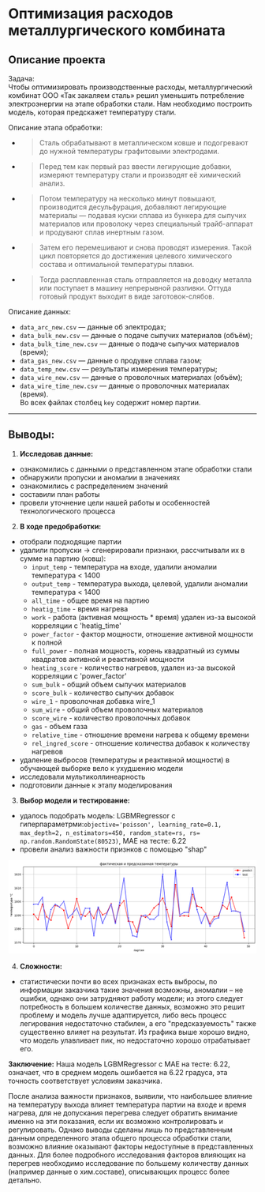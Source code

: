 
# **Оптимизация расходов металлургического комбината**
## Описание проекта
Задача:<br> Чтобы оптимизировать производственные расходы, металлургический комбинат ООО «Так закаляем сталь» решил уменьшить потребление электроэнергии на этапе обработки стали. Нам необходимо построить модель, которая предскажет температуру стали.

Описание этапа обработки:
- > Сталь обрабатывают в металлическом ковше и подогревают до нужной температуры графитовыми электродами.
- > Перед тем как первый раз ввести легирующие добавки, измеряют температуру стали и производят её химический анализ.
- > Потом температуру на несколько минут повышают, производится десульфурация, добавляют легирующие материалы — подавая куски сплава из бункера для сыпучих материалов или проволоку через специальный трайб-аппарат и продувают сплав инертным газом.

- > Затем его перемешивают и снова проводят измерения. Такой цикл повторяется до достижения целевого химического состава и оптимальной температуры плавки.

- > Тогда расплавленная сталь отправляется на доводку металла или поступает в машину непрерывной разливки. Оттуда готовый продукт выходит в виде заготовок-слябов.

Описание данных:
- `data_arc_new.csv` — данные об электродах;
- `data_bulk_new.csv` — данные о подаче сыпучих материалов (объём);
- `data_bulk_time_new.csv` *—* данные о подаче сыпучих материалов (время);
- `data_gas_new.csv` — данные о продувке сплава газом;
- `data_temp_new.csv` — результаты измерения температуры;
- `data_wire_new.csv` — данные о проволочных материалах (объём);
- `data_wire_time_new.csv` — данные о проволочных материалах (время).<br>
Во всех файлах столбец `key` содержит номер партии.
---
## Выводы:

1. **Исследовав данные:**
 - ознакомились с данными о представленном этапе обработки стали
 - обнаружили пропуски и аномалии в значениях
 - ознакомились с распределением значений
 - составили план работы
 - провели уточнение цели нашей работы и особенностей технологического процесса

2. **В ходе предобработки:**
 - отобрали подходящие партии
 - удалили пропуски
 -> сгенерировали признаки, рассчитывали их в сумме на партию (ковш):
    - `input_temp` - температура на входе, удалили аномалии температура < 1400
    -	`output_temp` - температура выхода, целевой, удалили аномалии температура < 1400
    -	`all_time` - общее время на партию
    -	`heatig_time` - время нагрева
    -	`work` - работа (активная мощность * время) удален из-за высокой корреляции с 'heatig_time'
    -	`power_factor` - фактор мощности, отношение активной мощности к полной
    -	`full_power` - полная мощность, корень квадратный из суммы квадратов активной и реактивной мощности
    -	`heating_score` - количество нагревов,  удален из-за высокой корреляции с 'power_factor'
    -	`sum_bulk` - общий объем сыпучих материалов
    -	`score_bulk` - количество сыпучих добавок
    -	`wire_1` - проволочная добавка wire_1
    -	`sum_wire` - общий объем проволочных материалов
    -	`score_wire` - количество проволочных  добавок
    -	`gas` - объем газа
    -	`relative_time` - отношение времени нагрева к общему времени
    -	`rel_ingred_score` - отношение количества добавок к количеству нагревов
 - удаление выбросов (температуры и реактивной мощности) в обучающей выборке вело к ухудшению модели
 - исследовали мультиколлинеарность
 - подготовили данные к этапу моделирования
3. **Выбор модели и тестирование:**
 - удалось подобрать модель: LGBMRegressor с гиперпараметрми:`objective='poisson', learning_rate=0.1, max_depth=2, n_estimators=450, random_state=rs, rs= np.random.RandomState(80523)`, MAE на тесте: 6.22
 - провели анализ важности признков с помощью "shap"
<kbd>
 <img src="ms_test_model.png" />
</kbd>

4. **Сложности:**
- статистически почти во всех признаках есть выбросы, по информации заказчика такие значения возможны, аномалии – не ошибки, однако они затрудняют работу модели; из этого следует потребность в большем количестве данных, возможно это решит проблему и модель лучше адаптируется, либо весь процесс легирования недостаточно стабилен, а его "предсказуемость" также существенно влияет на результат. Из графика выше хорошо видно, что модель улавливает пик, но недостаточно хорошо отрабатывает его. 

**Заключение:**
Наша модель LGBMRegressor с MAE на тесте: 6.22, означает, что в среднем модель ошибается на 6.22 градуса, эта точность соответствует условиям заказчика.

После анализа важности признаков, выявили, что наибольшее влияние на температуру выхода влияет температура партии на входе и время нагрева, для не допускания перегрева следует обратить внимание именно на эти показания, если их возможно контролировать и регулировать. Однако выводы сделаны лишь по представленным  данным определенного этапа общего процесса обработки стали, возможно влияние оказывают факторы недоступные в представленных данных. Для более подробного исследования факторов влияющих на перегрев необходимо исследование по большему количеству данных (например данные о хим.составе), описывающих процесс более детально.
